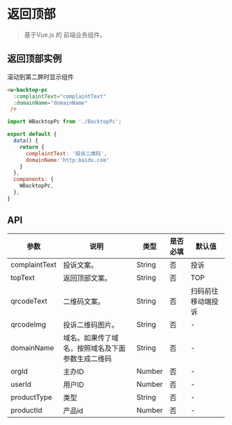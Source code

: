# 返回顶部
> 基于Vue.js 的 前端业务组件。

## 返回顶部实例
滚动到第二屏时显示组件


```` html
<w-backtop-pc
  :complaintText="complaintText"
  :domainName="domainName"
 />
````

``` js
import WBacktopPc from './BacktopPc';

export default {
  data() {
    return {
      complaintText: '投诉二维码',
      domainName:'http:baidu.com'
    }
  },
  components: {
    WBacktopPc,
  },
}
```


<div class="backtop-pc-demo">
 <w-backtop-pc
  :complaintText="complaintText"
  :domainName="domainName"
 />
 </div>

## API

|参数|说明|类型|是否必填|默认值|
|---|----|---|-------|-----|
|complaintText|投诉文案。|String|否|投诉|
|topText|返回顶部文案。|String|否|TOP|
|qrcodeText|二维码文案。|String|否|扫码前往移动端投诉|
|qrcodeImg|投诉二维码图片。|String|否|-|
|domainName|域名。如果传了域名，按照域名及下面参数生成二维码|String|否|-|
|orgId|主办ID|Number|否|-|
|userId|用户ID|Number|否|-|
|productType|类型|String|否|-|
|productId|产品id|Number|否|-|

<script>
import WBacktopPc from './BacktopPc';

export default {
  data() {
    return {
      complaintText: '投诉二维码',
      domainName:'http:baidu.com'
    }
  },
  components: {
    WBacktopPc,
  },
  mounted() {
    
  },
  beforeDestroy() {
  },
  methods: {
  },
}
</script>
<style lang="scss" scope>
@import './assets/style/backtoppc.scss';
</style>
